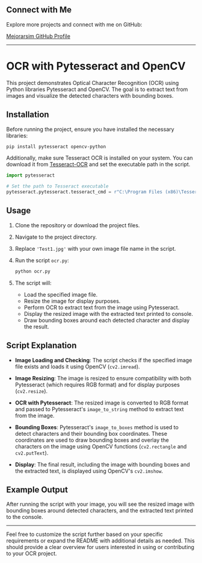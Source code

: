 ## Connect with Me

Explore more projects and connect with me on GitHub:

[Mejorarsim GitHub Profile](https://github.com/Mejorarsim)

---

# OCR with Pytesseract and OpenCV

This project demonstrates Optical Character Recognition (OCR) using Python libraries Pytesseract and OpenCV. The goal is to extract text from images and visualize the detected characters with bounding boxes.

## Installation

Before running the project, ensure you have installed the necessary libraries:

```bash
pip install pytesseract opencv-python
```

Additionally, make sure Tesseract OCR is installed on your system. You can download it from [Tesseract-OCR](https://github.com/tesseract-ocr/tesseract) and set the executable path in the script.

```python
import pytesseract

# Set the path to Tesseract executable
pytesseract.pytesseract.tesseract_cmd = r"C:\Program Files (x86)\Tesseract-OCR\tesseract.exe"
```

## Usage

1. Clone the repository or download the project files.

2. Navigate to the project directory.

3. Replace `'Test1.jpg'` with your own image file name in the script.

4. Run the script `ocr.py`:

   ```bash
   python ocr.py
   ```

5. The script will:
   - Load the specified image file.
   - Resize the image for display purposes.
   - Perform OCR to extract text from the image using Pytesseract.
   - Display the resized image with the extracted text printed to console.
   - Draw bounding boxes around each detected character and display the result.

## Script Explanation

- **Image Loading and Checking**: The script checks if the specified image file exists and loads it using OpenCV (`cv2.imread`).

- **Image Resizing**: The image is resized to ensure compatibility with both Pytesseract (which requires RGB format) and for display purposes (`cv2.resize`).

- **OCR with Pytesseract**: The resized image is converted to RGB format and passed to Pytesseract's `image_to_string` method to extract text from the image.

- **Bounding Boxes**: Pytesseract's `image_to_boxes` method is used to detect characters and their bounding box coordinates. These coordinates are used to draw bounding boxes and overlay the characters on the image using OpenCV functions (`cv2.rectangle` and `cv2.putText`).

- **Display**: The final result, including the image with bounding boxes and the extracted text, is displayed using OpenCV's `cv2.imshow`.

## Example Output

After running the script with your image, you will see the resized image with bounding boxes around detected characters, and the extracted text printed to the console.

---

Feel free to customize the script further based on your specific requirements or expand the README with additional details as needed. This should provide a clear overview for users interested in using or contributing to your OCR project.
